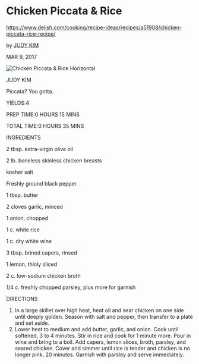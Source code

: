 # Chicken Piccata & Rice

https://www.delish.com/cooking/recipe-ideas/recipes/a51908/chicken-piccata-rice-recipe/

by [JUDY KIM](https://www.delish.com/author/14954/judy-kim/)

MAR 9, 2017

![Chicken Piccata & Rice Horizontal](https://hips.hearstapps.com/del.h-cdn.co/assets/17/10/2560x1706/gallery-1489070564-baked-chicken-piccata-and-ricel1.jpg?resize=480:*)

JUDY KIM

Piccata? You gotta.

YIELDS:4

PREP TIME:0 HOURS 15 MINS

TOTAL TIME:0 HOURS 35 MINS

INGREDIENTS

2 tbsp. extra-virgin olive oil

2 lb. boneless skinless chicken breasts

kosher salt

Freshly ground black pepper

1 tbsp. butter

2 cloves garlic, minced

1 onion, chopped

1 c. white rice

1 c. dry white wine

3 tbsp. brined capers, rinsed

1 lemon, thinly sliced

2 c. low-sodium chicken broth

1/4 c. freshly chopped parsley, plus more for garnish



DIRECTIONS

1. In a large skillet over high heat, heat oil and sear chicken on one side until deeply golden. Season with salt and pepper, then transfer to a plate and set aside.
2. Lower heat to medium and add butter, garlic, and onion. Cook until softened, 3 to 4 minutes. Stir in rice and cook for 1 minute more. Pour in wine and bring to a boil. Add capers, lemon slices, broth, parsley, and seared chicken. Cover and simmer until rice is tender and chicken is no longer pink, 20 minutes. Garnish with parsley and serve immediately.